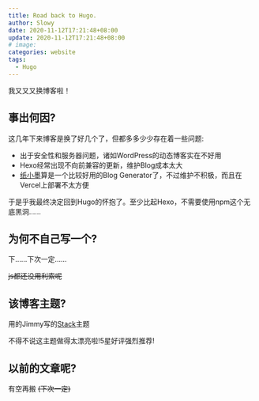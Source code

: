 ```yaml
---
title: Road back to Hugo.
author: Slowy
date: 2020-11-12T17:21:48+08:00
update: 2020-11-12T17:21:48+08:00
# image:
categories: website
tags: 
  - Hugo
---
```


我又又又换博客啦！

## 事出何因?

这几年下来博客是换了好几个了，但都多多少少存在着一些问题:

- 出于安全性和服务器问题，诸如WordPress的动态博客实在不好用
- Hexo经常出现不向前兼容的更新，维护Blog成本太大
- [纸小墨](https://imeoer.github.io/)算是一个比较好用的Blog Generator了，不过维护不积极，而且在Vercel上部署不太方便

于是乎我最终决定回到Hugo的怀抱了。至少比起Hexo，不需要使用npm这个无底黑洞……

## 为何不自己写一个?

下……下次一定……

~~js都还没用利索呢~~

## 该博客主题?

用的Jimmy写的[Stack](https://github.com/CaiJimmy/hugo-theme-stack)主题

不得不说这主题做得太漂亮啦!5星好评强烈推荐!


## 以前的文章呢?

有空再搬 ~~(下次一定)~~
